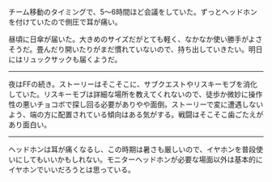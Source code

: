 チーム移動のタイミングで、5〜6時間ほど会議をしていた。ずっとヘッドホンを付けていたので側圧で耳が痛い。

昼頃に日傘が届いた。大きめのサイズだがとても軽く、なかなか使い勝手がよさそうだ。畳んだり開いたりがまだ慣れていないので、持ち出していきたい。明日にはリュックサックも届くようだ。

---

夜はFFの続き。ストーリーはそこそこに、サブクエストやリスキーモブを消化していた。リスキーモブは詳細な場所を教えてくれないので、徒歩か微妙に操作性の悪いチョコボで探し回る必要がありやや面倒。ストーリーで変に遭遇しないよう、端の方に配置されている傾向はある気がする。戦闘はそこそこ歯ごたえがあり面白い。

---

ヘッドホンは耳が痛くなるし、この時期は暑さも厳しいので、イヤホンを普段使いにしてもいいかもしれない。モニターヘッドホンが必要な場面以外は基本的にイヤホンでいいだろうとは思っている。
